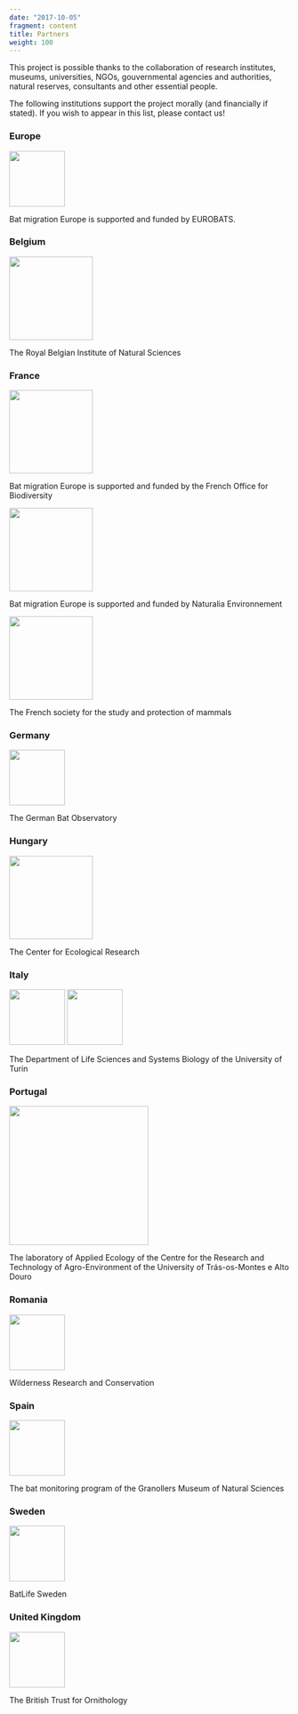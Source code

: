 ```yaml
---
date: "2017-10-05"
fragment: content
title: Partners
weight: 100
---
```




This project is possible thanks to the collaboration of research institutes, museums, universities, NGOs, gouvernmental agencies and authorities, natural reserves, consultants and other essential people.

The following institutions support the project morally (and financially if stated). If you wish to appear in this list, please contact us!

### Europe

[<img src="/images/EUROBATS_logo.png" alt="" width="100px"/>](https://www.eurobats.org)

Bat migration Europe is supported and funded by EUROBATS.

### Belgium

[<img src="/images/logo_museum_BE.png" alt="" width="150px"/>](https://www.naturalsciences.be/en/museum/home)

The Royal Belgian Institute of Natural Sciences

### France

[<img src="/images/OFB_logo.png" alt="" width="150px"/>](https://ofb.gouv.fr/)

Bat migration Europe is supported and funded by the French Office for Biodiversity

[<img src="/images/Naturalia_logo.png" alt="" width="150px"/>](https://www.naturalia-environnement.fr/)

Bat migration Europe is supported and funded by Naturalia Environnement

[<img src="/images/sfepm_couleur_vf.jpg" alt="" width="150px"/>](https://www.sfepm.org/)

The French society for the study and protection of mammals

### Germany

[<img src="/images/Fledermauswarte.png" alt="" width="100px"/>](https://www.deutsche-fledermauswarte.org/?lang=en)

The German Bat Observatory

### Hungary

[<img src="/images/logo_CER.png" alt="" width="150px"/>](https://ecolres.hu/en/node/2)

The Center for Ecological Research

### Italy

[<img src="/images/DBIOS_logo.gif" alt="" width="100px"/>](https://dbiosen.campusnet.unito.it/do/home.pl)
[<img src="/images/University_Turin_logo.svg" alt="" width="100px"/>](https://dbiosen.campusnet.unito.it/do/home.pl)

The Department of Life Sciences and Systems Biology of the University of Turin

### Portugal

[<img src="/images/LEA_CITAB_logo.jpg" alt="" width="250"/>](https://www.citab.utad.pt/)

The laboratory of Applied Ecology of the Centre for the Research and Technology of Agro-Environment of the University of Trás-os-Montes e Alto Douro 

### Romania

[<img src="/images/wilderness_research_conservation_logo.jpg" alt="" width="100"/>](http://wildernessrc.ro/)

Wilderness Research and Conservation

### Spain

[<img src="/images/Granollers_logo.jpg" alt="" width="100px"/>](http://www.museugranollersciencies.org/en/quiropters/)

The bat monitoring program of the Granollers Museum of Natural Sciences

### Sweden

[<img src="/images/BatLifeSweden_logo_rgb.png" alt="" width="100px"/>](https://batlife-sweden.se/)

BatLife Sweden

### United Kingdom

[<img src="/images/BTO_logo.gif" alt="" width="100px"/>](https://www.bto.org/)

The British Trust for Ornithology
